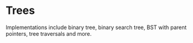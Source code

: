 # Trees

Implementations include binary tree, binary search tree, BST with parent pointers, tree traversals and more.